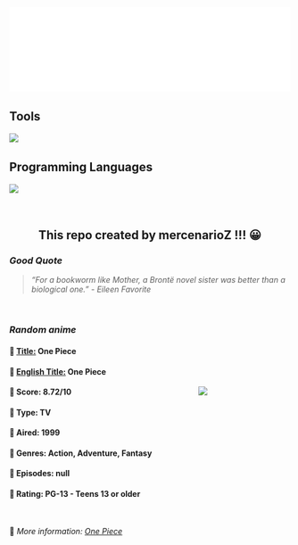 
<img src="svg/nai.svg" />

<p>
  <h2>Tools</h2>
  <a href="https://skillicons.dev">
    <img src="https://skillicons.dev/icons?i=git,bash,vim,ubuntu,tensorflow,pytorch,docker,raspberrypi" />
  </a>

  <br />

  <h2>Programming Languages</h2>

  <a href="https://skillicons.dev">
    <img src="https://skillicons.dev/icons?i=python,c,cpp" />
  </a>
</p>

<br />

<h2 align="center">This repo created by mercenarioZ !!! 😀</h2>
<h3><i>Good Quote</i></h3>

<blockquote>
<i>
“For a bookworm like Mother, a Brontë novel sister was better than a biological one.” - Eileen Favorite
</i>
</blockquote>

<br />

<h3><i>Random anime</i></h3>

<h4>
  <strong>🥭 <u>Title:</u></strong> One Piece
</h4>

<h4>🌿 <u>English Title:</u> One Piece</h4>

<img align="right" width="165" src=https://cdn.myanimelist.net/images/anime/1244/138851.jpg />

<h4>🌱 Score: 8.72/10</h4>

<h4>🌲 Type: TV</h4>

<h4>🌴 Aired: 1999</h4>

<h4>🌵 Genres: Action, Adventure, Fantasy</h4>

<h4>🥑 Episodes: null</h4>

<h4>🍏 Rating: PG-13 - Teens 13 or older</h4>

<br />

🍂 *More information: [One Piece](https://myanimelist.net/anime/21/One_Piece)*
    